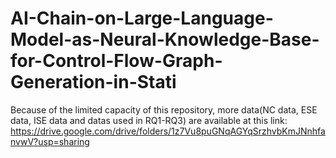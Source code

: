 # AI-Chain-on-Large-Language-Model-as-Neural-Knowledge-Base-for-Control-Flow-Graph-Generation-in-Stati
Because of the limited capacity of this repository, more data(NC data, ESE data, ISE data and datas used in RQ1-RQ3) are available at this link:
https://drive.google.com/drive/folders/1z7Vu8puGNqAGYqSrzhvbKmJNnhfanvwV?usp=sharing

